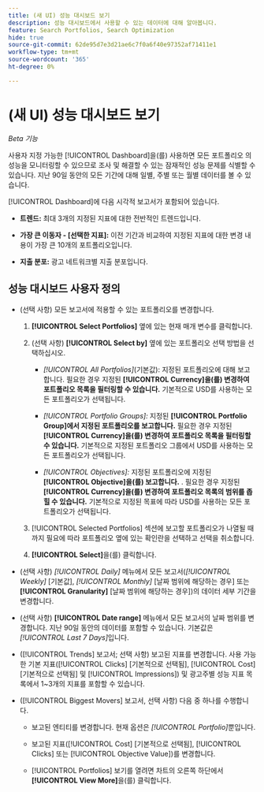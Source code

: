 ```yaml
---
title: (새 UI) 성능 대시보드 보기
description: 성능 대시보드에서 사용할 수 있는 데이터에 대해 알아봅니다.
feature: Search Portfolios, Search Optimization
hide: true
source-git-commit: 62de95d7e3d21ae6c7f0a6f40e97352af71411e1
workflow-type: tm+mt
source-wordcount: '365'
ht-degree: 0%

---
```


# (새 UI) 성능 대시보드 보기

*Beta 기능*

<!-- See wiki pageId=3404513731 for more things that may be added -->

사용자 지정 가능한 [!UICONTROL Dashboard]을(를) 사용하면 모든 포트폴리오 <!-- May later include other entity-level data -->의 성능을 모니터링할 수 있으므로 조사 및 해결할 수 있는 잠재적인 성능 문제를 식별할 수 있습니다. 지난 90일 동안의 모든 기간에 대해 일별, 주별 또는 월별 데이터를 볼 수 있습니다.

[!UICONTROL Dashboard]에 다음 시각적 보고서가 포함되어 있습니다.

* **트렌드:** 최대 3개의 지정된 지표에 대한 전반적인 트렌드입니다.

* **가장 큰 이동자 - \[선택한 지표\]:** 이전 기간과 비교하여 지정된 지표에 대한 변경 내용이 가장 큰 10개의 포트폴리오입니다.

* **지출 분포:** 광고 네트워크별 지출 분포입니다.

## 성능 대시보드 사용자 정의

* (선택 사항) 모든 보고서에 적용할 수 있는 포트폴리오를 변경합니다.

   1. **[!UICONTROL Select Portfolios]** 옆에 있는 현재 매개 변수를 클릭합니다.

   1. (선택 사항) **[!UICONTROL Select by]** 옆에 있는 포트폴리오 선택 방법을 선택하십시오.

      * *[!UICONTROL All Portfolios]*(기본값): 지정된 포트폴리오에 대해 보고합니다. 필요한 경우 지정된 **[!UICONTROL Currency]을(를) 변경하여 포트폴리오 목록을 필터링할 수 있습니다.** 기본적으로 USD를 사용하는 모든 포트폴리오가 선택됩니다.

      * *[!UICONTROL Portfolio Groups]:* 지정된 **[!UICONTROL Portfolio Group]에서 지정된 포트폴리오를 보고합니다.** 필요한 경우 지정된 **[!UICONTROL Currency]을(를) 변경하여 포트폴리오 목록을 필터링할 수 있습니다.** 기본적으로 지정된 포트폴리오 그룹에서 USD를 사용하는 모든 포트폴리오가 선택됩니다.

      * *[!UICONTROL Objectives]:* 지정된 포트폴리오에 지정된 **[!UICONTROL Objective]을(를) 보고합니다.** . 필요한 경우 지정된 **[!UICONTROL Currency]을(를) 변경하여 포트폴리오 목록의 범위를 좁힐 수 있습니다.** 기본적으로 지정된 목표에 따라 USD를 사용하는 모든 포트폴리오가 선택됩니다.

   1. [!UICONTROL Selected Portfolios] 섹션에 보고할 포트폴리오가 나열될 때까지 필요에 따라 포트폴리오 옆에 있는 확인란을 선택하고 선택을 취소합니다.

   1. **[!UICONTROL Select]**&#x200B;을(를) 클릭합니다.

* (선택 사항) *[!UICONTROL Daily]* 메뉴에서 모든 보고서(*[!UICONTROL Weekly]* \[기본값\], *[!UICONTROL Monthly]* \[날짜 범위에 해당하는 경우\] 또는 **[!UICONTROL Granularity]** \[날짜 범위에 해당하는 경우\])의 데이터 세부 기간을 변경합니다.

* (선택 사항) **[!UICONTROL Date range]** 메뉴에서 모든 보고서의 날짜 범위를 변경합니다. 지난 90일 동안의 데이터를 포함할 수 있습니다. 기본값은 *[!UICONTROL Last 7 Days]*&#x200B;입니다.

* ([!UICONTROL Trends] 보고서; 선택 사항) 보고된 지표를 변경합니다. 사용 가능한 기본 지표([!UICONTROL Clicks] \[기본적으로 선택됨\], [!UICONTROL Cost] \[기본적으로 선택됨\] 및 [!UICONTROL Impressions]) 및 광고주별 성능 지표 목록에서 1~3개의 지표를 포함할 수 있습니다.

* ([!UICONTROL Biggest Movers] 보고서, 선택 사항) 다음 중 하나를 수행합니다.

   * 보고된 엔티티를 변경합니다. 현재 옵션은 *[!UICONTROL Portfolio]*&#x200B;뿐입니다.

   * 보고된 지표([!UICONTROL Cost] \[기본적으로 선택됨\], [!UICONTROL Clicks] 또는 [!UICONTROL Objective Value])를 변경합니다.

   * [!UICONTROL Portfolios] 보기를 열려면 차트의 오른쪽 하단에서 **[!UICONTROL View More]**&#x200B;을(를) 클릭합니다. <!-- This currently lists all portfolios, not a filtered view of the portfolios in the report -->

